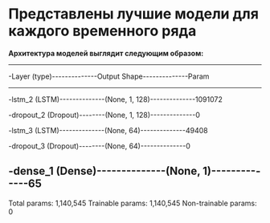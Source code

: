 # Представлены лучшие модели для каждого временного ряда


**Архитектура моделей выглядит следующим образом:**
_________________________________________________
-Layer (type)--------------Output Shape--------------Param
_________________________________________________________________
-lstm_2 (LSTM)--------------(None, 1, 128)--------------1091072   
                                                                 
-dropout_2 (Dropout)--------(None, 1, 128)--------------0         
                                                                 
-lstm_3 (LSTM)--------------(None, 64)--------------49408     
                                                                 
-dropout_3 (Dropout)--------(None, 64)--------------0         
                                                                 
-dense_1 (Dense)--------------(None, 1)--------------65        
--------------------------------------------------------------------
Total params: 1,140,545
Trainable params: 1,140,545
Non-trainable params: 0
